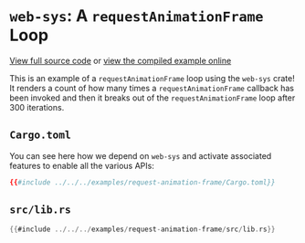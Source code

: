 # `web-sys`: A `requestAnimationFrame` Loop

[View full source code][code] or [view the compiled example online][online]

[online]: https://rustwasm.github.io/wasm-bindgen/exbuild/request-animation-frame/
[code]: https://github.com/rustwasm/wasm-bindgen/tree/master/examples/request-animation-frame

This is an example of a `requestAnimationFrame` loop using the `web-sys` crate!
It renders a count of how many times a `requestAnimationFrame` callback has been
invoked and then it breaks out of the `requestAnimationFrame` loop after 300
iterations.

## `Cargo.toml`

You can see here how we depend on `web-sys` and activate associated features to
enable all the various APIs:

```toml
{{#include ../../../examples/request-animation-frame/Cargo.toml}}
```

## `src/lib.rs`

```rust
{{#include ../../../examples/request-animation-frame/src/lib.rs}}
```
